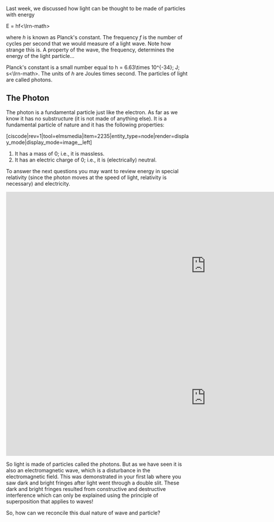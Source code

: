Last week, we discussed how light can be thought to be made of particles with energy

<lrn-math>E = hf<\lrn-math>

where _h_ is known as Planck's constant. The frequency _f_ is the number of cycles per second that we would measure of a light wave. Note how strange this is.  A property of the wave, the frequency, determines the energy of the light particle...

Planck's constant is a small number equal to <lrn-math>h = 6.63\times 10^{-34}\; J\; s<\lrn-math>. The units of _h_ are Joules times second. The particles of light are called photons.

## The Photon

The photon is a fundamental particle just like the electron. As far as we know it has no substructure (it is not made of anything else). It is a fundamental particle of nature and it has the following properties:

[ciscode|rev=1|tool=elmsmedia|item=2235|entity_type=node|render=display_mode|display_mode=image__left]

1. It has a mass of 0; i.e., it is massless.
2. It has an electric charge of 0; i.e., it is (electrically) neutral.

To answer the next questions you may want to review energy in special relativity (since the photon moves at the speed of light, relativity is necessary) and electricity.  

<iframe src="https://h5p.org/h5p/embed/88820" width="1090" height="403" frameborder="0" allowfullscreen="allowfullscreen"></iframe><script src="https://h5p.org/sites/all/modules/h5p/library/js/h5p-resizer.js" charset="UTF-8"></script>
 
<iframe src="https://h5p.org/h5p/embed/88823" width="1090" height="319" frameborder="0" allowfullscreen="allowfullscreen"></iframe><script src="https://h5p.org/sites/all/modules/h5p/library/js/h5p-resizer.js" charset="UTF-8"></script>
 
So light is made of particles called the photons. But as we have seen it is also an electromagnetic wave, which is a disturbance in the electromagnetic field. This was demonstrated in your first lab where you saw dark and bright fringes after light went through a double slit. These dark and bright fringes resulted from constructive and destructive interference which can only be explained using the principle of superposition that applies to waves! 

So, how can we reconcile this dual nature of wave and particle?